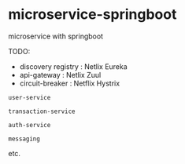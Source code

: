 # microservice-springboot
microservice with springboot

TODO:
- discovery registry : Netlix Eureka
- api-gateway : Netlix Zuul
- circuit-breaker : Netflix Hystrix

`user-service`

`transaction-service`

`auth-service`

`messaging`

etc.
